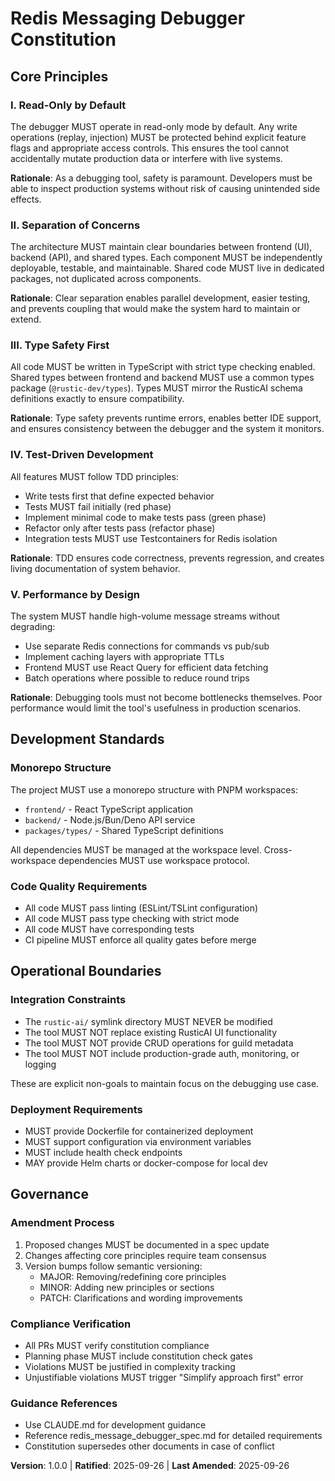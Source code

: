 <!-- 
Sync Impact Report
==================
Version change: N/A → 1.0.0 (initial constitution)
Modified principles: N/A (initial creation)
Added sections: All sections (initial creation)
Removed sections: N/A
Templates requiring updates: All templates reference constitution checks - no updates needed as this is initial creation
Follow-up TODOs: 
- RATIFICATION_DATE set to today as initial adoption
- Consider adding Security Requirements section if auth/RBAC features are added later
-->

# Redis Messaging Debugger Constitution

## Core Principles

### I. Read-Only by Default
The debugger MUST operate in read-only mode by default. Any write operations (replay, injection) MUST be protected behind explicit feature flags and appropriate access controls. This ensures the tool cannot accidentally mutate production data or interfere with live systems.

**Rationale**: As a debugging tool, safety is paramount. Developers must be able to inspect production systems without risk of causing unintended side effects.

### II. Separation of Concerns
The architecture MUST maintain clear boundaries between frontend (UI), backend (API), and shared types. Each component MUST be independently deployable, testable, and maintainable. Shared code MUST live in dedicated packages, not duplicated across components.

**Rationale**: Clear separation enables parallel development, easier testing, and prevents coupling that would make the system hard to maintain or extend.

### III. Type Safety First
All code MUST be written in TypeScript with strict type checking enabled. Shared types between frontend and backend MUST use a common types package (`@rustic-dev/types`). Types MUST mirror the RusticAI schema definitions exactly to ensure compatibility.

**Rationale**: Type safety prevents runtime errors, enables better IDE support, and ensures consistency between the debugger and the system it monitors.

### IV. Test-Driven Development
All features MUST follow TDD principles:
- Write tests first that define expected behavior
- Tests MUST fail initially (red phase)
- Implement minimal code to make tests pass (green phase)
- Refactor only after tests pass (refactor phase)
- Integration tests MUST use Testcontainers for Redis isolation

**Rationale**: TDD ensures code correctness, prevents regression, and creates living documentation of system behavior.

### V. Performance by Design
The system MUST handle high-volume message streams without degrading:
- Use separate Redis connections for commands vs pub/sub
- Implement caching layers with appropriate TTLs
- Frontend MUST use React Query for efficient data fetching
- Batch operations where possible to reduce round trips

**Rationale**: Debugging tools must not become bottlenecks themselves. Poor performance would limit the tool's usefulness in production scenarios.

## Development Standards

### Monorepo Structure
The project MUST use a monorepo structure with PNPM workspaces:
- `frontend/` - React TypeScript application
- `backend/` - Node.js/Bun/Deno API service  
- `packages/types/` - Shared TypeScript definitions

All dependencies MUST be managed at the workspace level. Cross-workspace dependencies MUST use workspace protocol.

### Code Quality Requirements
- All code MUST pass linting (ESLint/TSLint configuration)
- All code MUST pass type checking with strict mode
- All code MUST have corresponding tests
- CI pipeline MUST enforce all quality gates before merge

## Operational Boundaries

### Integration Constraints
- The `rustic-ai/` symlink directory MUST NEVER be modified
- The tool MUST NOT replace existing RusticAI UI functionality
- The tool MUST NOT provide CRUD operations for guild metadata
- The tool MUST NOT include production-grade auth, monitoring, or logging

These are explicit non-goals to maintain focus on the debugging use case.

### Deployment Requirements
- MUST provide Dockerfile for containerized deployment
- MUST support configuration via environment variables
- MUST include health check endpoints
- MAY provide Helm charts or docker-compose for local dev

## Governance

### Amendment Process
1. Proposed changes MUST be documented in a spec update
2. Changes affecting core principles require team consensus
3. Version bumps follow semantic versioning:
   - MAJOR: Removing/redefining core principles
   - MINOR: Adding new principles or sections
   - PATCH: Clarifications and wording improvements

### Compliance Verification
- All PRs MUST verify constitution compliance
- Planning phase MUST include constitution check gates
- Violations MUST be justified in complexity tracking
- Unjustifiable violations MUST trigger "Simplify approach first" error

### Guidance References
- Use CLAUDE.md for development guidance
- Reference redis_message_debugger_spec.md for detailed requirements
- Constitution supersedes other documents in case of conflict

**Version**: 1.0.0 | **Ratified**: 2025-09-26 | **Last Amended**: 2025-09-26